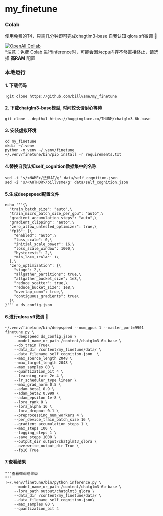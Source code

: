 my_finetune
============

### Colab
使用免费的T4，只需几分钟即可完成chagtlm3-base 自我认知 qlora sft微调 🥳    
  
[![OpenAll Collab](https://colab.research.google.com/assets/colab-badge.svg)](https://colab.research.google.com/github/billvsme/my_finetune/blob/master/colab/my_finetune.ipynb)  
*注意：免费 Colab 进行inference时，可能会因为cpu内存不够直接终止，请选择 **高RAM** 配置

### 本地运行
#### 1. 下载代码
```
!git clone https://github.com/billvsme/my_finetune
```


#### 2. 下载chatglm3-base模型, 时间较长请耐心等待
```
git clone --depth=1 https://huggingface.co/THUDM/chatglm3-6b-base
```

#### 3. 安装虚拟环境
```
cd my_finetune
mkdir ~/.venv
python -m venv ~/.venv/finetune
~/.venv/finetune/bin/pip install -r requirements.txt
```
#### 4.替换自我认知self_cognition数据集中的名称

```
sed -i 's/<NAME>/法律AI/g' data/self_cognition.json
sed -i 's/<AUTHOR>/billvsme/g' data/self_cognition.json
```

#### 5.生成deepspeed配置文件
```
echo '''{\
  "train_batch_size": "auto",\
  "train_micro_batch_size_per_gpu": "auto",\
  "gradient_accumulation_steps": "auto",\
  "gradient_clipping": "auto",\
  "zero_allow_untested_optimizer": true,\
  "fp16": {\
    "enabled": "auto",\
    "loss_scale": 0,\
    "initial_scale_power": 16,\
    "loss_scale_window": 1000,\
    "hysteresis": 2,\
    "min_loss_scale": 1\
  },\
  "zero_optimization": {\
    "stage": 2,\
    "allgather_partitions": true,\
    "allgather_bucket_size": 1e8,\
    "reduce_scatter": true,\
    "reduce_bucket_size": 1e8,\
    "overlap_comm": true,\
    "contiguous_gradients": true\
  }\
}''' > ds_config.json
```
#### 6.进行qlora sft微调 🤩
```
~/.venv/finetune/bin/deepspeed --num_gpus 1 --master_port=9901 finetune.py \
    --deepspeed ds_config.json \
    --model_name_or_path /content/chatglm3-6b-base \
    --do_train True\
    --data_dir /content/my_finetune/data/ \
    --data_filename self_cognition.json  \
    --max_source_length 2048 \
    --max_target_length 2048 \
    --max_samples 80 \
    --quantization_bit 4 \
    --learning_rate 2e-4 \
    --lr_scheduler_type linear \
    --max_grad_norm 0.5 \
    --adam_beta1 0.9 \
    --adam_beta2 0.999 \
    --adam_epsilon 1e-8 \
    --lora_rank 8 \
    --lora_alpha 16 \
    --lora_dropout 0.1 \
    --preprocessing_num_workers 4 \
    --per_device_train_batch_size 16 \
    --gradient_accumulation_steps 1 \
    --max_steps 100 \
    --logging_steps 1 \
    --save_steps 1000 \
    --output_dir output/chatglmt3_qlora \
    --overwrite_output_dir True \
    --fp16 True
```

#### 7.查看结果
```
"""查看微调结果😁
"""
!~/.venv/finetune/bin/python inference.py \
    --model_name_or_path /content/chatglm3-6b-base \
    --lora_path output/chatglmt3_qlora \
    --data_dir /content/my_finetune/data/ \
    --data_filename self_cognition.json\
    --max_samples 80 \
    --quantization_bit 4

```

